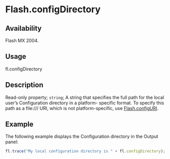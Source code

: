 # Flash.configDirectory

## Availability

Flash MX 2004.

## Usage

fl.configDirectory

## Description

Read-only property; `string`; A string that specifies the full path for the local user’s Configuration directory in a platform- specific format. To specify this path as a file:/// URI, which is not platform-specific, use [Flash.configURI](../Flash_object/Flash13.md).

## Example

The following example displays the Configuration directory in the Output panel:

```javascript
fl.trace("My local configuration directory is " + fl.configDirectory);
```
